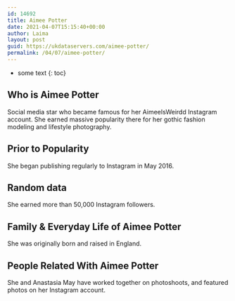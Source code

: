 ```yaml
---
id: 14692
title: Aimee Potter
date: 2021-04-07T15:15:40+00:00
author: Laima
layout: post
guid: https://ukdataservers.com/aimee-potter/
permalink: /04/07/aimee-potter/
---
```


* some text
{: toc}


## Who is Aimee Potter
                  
                  
                  
Social media star who became famous for her AimeeIsWeirdd Instagram account. She earned massive popularity there for her gothic fashion modeling and lifestyle photography. 
                  
              
            
              
            
                
                
                
## Prior to Popularity
                  
                  
                  
She began publishing regularly to Instagram in May 2016. 
                  
              
            
              
            
                
                
                
## Random data
                  
                  
                  
She earned more than 50,000 Instagram followers. 
                  
              
            
              
            
                
                
                
## Family & Everyday Life of Aimee Potter
                  
                  
                  
She was originally born and raised in England. 
                  
              
            
              
            
                
                
                
## People Related With Aimee Potter
                  
                  
                  
She and Anastasia May have worked together on photoshoots, and featured photos on her Instagram account. 
                  
              
            
              
            
                
              
            
              
              
            
            
              
            
          
          
          